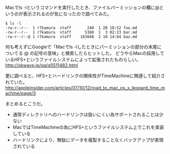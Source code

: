 Macでls -lというコマンドを実行したとき、ファイルパーミッションの欄に@というのが表示されるのが気になったので調べてみた。

```
$ ls -l
-rw-r--r--  1 r7kamura  staff       240  1 20 18:52 foo.md
-rw-r--r--  1 r7kamura  staff      5380  1  3 02:23 bar.md
-rw-r--r--@ 1 r7kamura  staff    163048  2 10 14:04 baz.md
```

何も考えずにGoogleで「Macでls -lしたときにパーミッションの部分の末尾についてる @ の記号の意味」と検索したらヒットした。
どうやらMacの採用しているHFS+というファイルシステムによって拡張されたものらしい。
http://okwave.jp/qa/q5511482.html

更に調べると、HFS+とハードリンクの関係性がTimeMachineに関連して紹介されていた。
http://appleinsider.com/articles/07/10/12/road_to_mac_os_x_leopard_time_machine/page/3

まとめるとこうだ。
* 通常ディレクトリへのハードリンクは扱いにくい為サポートされることは少ない
* MacではTimeMachineの為にHFS+というファイルシステム上でこれを実装している
* ハードリンクにより、無駄にデータを複製することなくバックアップが実現されている